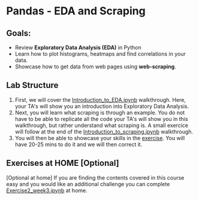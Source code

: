 # Pandas - EDA and Scraping

## Goals:

- Review **Exploratory Data Analysis (EDA)** in Python
- Learn how to plot histograms, heatmaps and find correlations in your data.
- Showcase how to get data from web pages using **web-scraping**.

## Lab Structure
1. First, we will cover the [Introduction_to_EDA.ipynb](walkthroughs/Introduction_to_EDA.ipynb) walkthrough. Here, your TA's will show you an introduction into Exploratory Data Analysis.
2. Next, you will learn what scraping is through an example. You do not have to be able to replicate all the code your TA's will show you in this walkthrough, but rather understand what scraping is. A small exercice will follow at the end of the [Introduction_to_scraping.ipynb](walkthroughs/Introduction_to_scraping.ipynb) walkthrough.
3. You will then be able to showcase your skills in the [exercise](Exercises/Exercises/Exercise1_week3.ipynb). You will have 20-25 mins to do it and we will then correct it.


## Exercises at HOME [Optional]
[Optional at home] If you are finding the contents covered in this course easy and you would like an additional challenge you can complete [Exercise2_week3.ipynb](Exercises/Exercises/Exercise2_week3.ipynb) at home.
